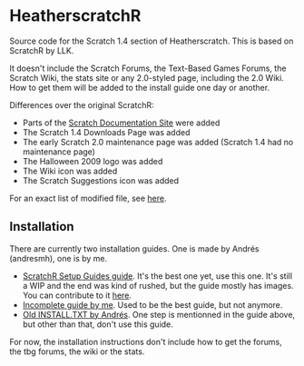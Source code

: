 # HeatherscratchR
Source code for the Scratch 1.4 section of Heatherscratch. This is based on ScratchR by LLK.

It doesn't include the Scratch Forums, the Text-Based Games Forums, the Scratch Wiki, the stats site or any 2.0-styled page, including the 2.0 Wiki. How to get them will be added to the install guide one day or another.

Differences over the original ScratchR:
- Parts of the [Scratch Documentation Site](https://web.archive.org/web/20110411054144/http://info.scratch.mit.edu/) were added
- The Scratch 1.4 Downloads Page was added
- The early Scratch 2.0 maintenance page was added (Scratch 1.4 had no maintenance page)
- The Halloween 2009 logo was added
- The Wiki icon was added
- The Scratch Suggestions icon was added

For an exact list of modified file, see [here](https://github.com/heathercat123/HeatherscratchR/compare/cd6146e..master).

## Installation
There are currently two installation guides. One is made by Andrés (andresmh), one is by me.
- [ScratchR Setup Guides guide](https://heathercat123.github.io/ScratchR-setup-guides/heatherscratchr/xampp/). It's the best one yet, use this one. It's still a WIP and the end was kind of rushed, but the guide mostly has images. You can contribute to it [here](https://github.com/heathercat123/ScratchR-setup-guides).
- [Incomplete guide by me](https://github.com/heathercat123/HeatherscratchR/blob/master/how%20to%20scratchr.txt). Used to be the best guide, but not anymore.
- [Old INSTALL.TXT by Andrés](https://github.com/heathercat123/HeatherscratchR/blob/master/INSTALL.txt). One step is mentionned in the guide above, but other than that, don't use this guide.

For now, the installation instructions don't include how to get the forums, the tbg forums, the wiki or the stats.